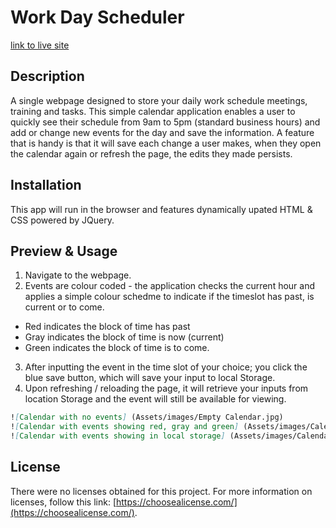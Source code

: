 # Work Day Scheduler

[link to live site](https:///)

## Description

A single webpage designed to store your daily work schedule meetings, training and tasks. This simple calendar application enables a user to quickly see their schedule from 9am to 5pm (standard business hours) and add or change new events for the day and save the information. A feature that is handy is that it will save each change a user makes, when they open the calendar again or refresh the page, the edits they made persists.

## Installation

This app will run in the browser and features dynamically upated HTML & CSS powered by JQuery.

## Preview & Usage

1. Navigate to the webpage.
2. Events are colour coded - the application checks the current hour and applies a simple colour schedme to indicate if the timeslot has past, is current or to come. 
* Red indicates the block of time has past
* Gray indicates the block of time is now (current)
* Green indicates the block of time is to come.
3. After inputting the event in the time slot of your choice; you click the blue save button, which will save your input to local Storage.
4. Upon refreshing / reloading the page, it will retrieve your inputs from location Storage and the event will still be available for viewing.

```md
![Calendar with no events] (Assets/images/Empty Calendar.jpg)
![Calendar with events showing red, gray and green] (Assets/images/Calendar Coloured Coded.jpg)
![Calendar with events showing in local storage] (Assets/images/Calendar Saved Events.jpg)
```

## License

There were no licenses obtained for this project. For more information on licenses, follow this link:
[https://choosealicense.com/](https://choosealicense.com/).


